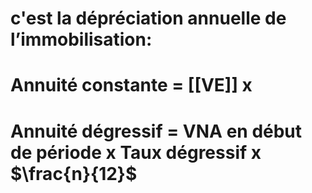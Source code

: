 # c'est la dépréciation annuelle de l’immobilisation:
# Annuité constante = [[VE]] x 
# Annuité dégressif = VNA en début de période x Taux dégressif x $\frac{n}{12}$